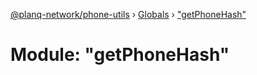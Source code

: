 [@planq-network/phone-utils](../README.md) › [Globals](../globals.md) › ["getPhoneHash"](_getphonehash_.md)

# Module: "getPhoneHash"


